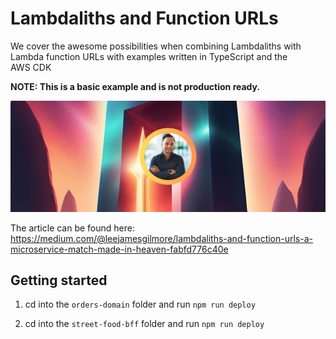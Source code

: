 # Lambdaliths and Function URLs

We cover the awesome possibilities when combining Lambdaliths with Lambda function URLs with examples written in TypeScript and the AWS CDK

**NOTE: This is a basic example and is not production ready.**

![image](./docs/images/header.png)

The article can be found here: https://medium.com/@leejamesgilmore/lambdaliths-and-function-urls-a-microservice-match-made-in-heaven-fabfd776c40e

## Getting started

1. cd into the `orders-domain` folder and run `npm run deploy`

2. cd into the `street-food-bff` folder and run `npm run deploy`
